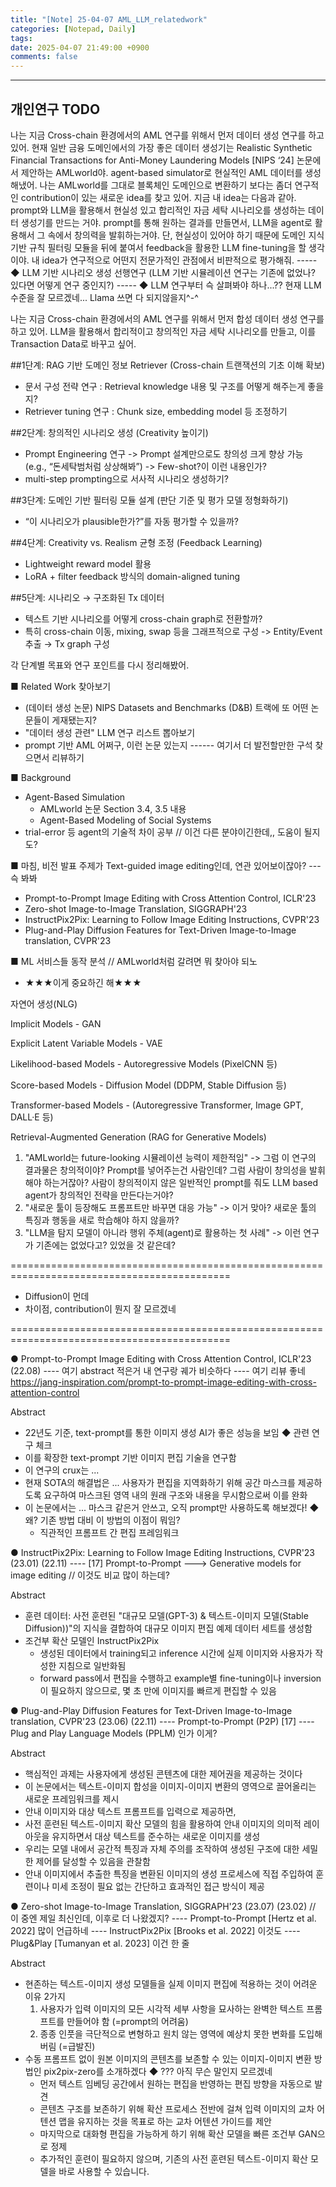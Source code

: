 ```yaml
---
title: "[Note] 25-04-07 AML_LLM_relatedwork"
categories: [Notepad, Daily]
tags: 
date: 2025-04-07 21:49:00 +0900
comments: false
---
```

---

## 개인연구 TODO

나는 지금 Cross-chain 환경에서의 AML 연구를 위해서 먼저 데이터 생성 연구를 하고 있어. 현재 일반 금융 도메인에서의 가장 좋은 데이터 생성기는 Realistic Synthetic Financial Transactions for Anti-Money Laundering Models [NIPS ‘24] 논문에서 제안하는 AMLworld야. agent-based simulator로 현실적인 AML 데이터를 생성해냈어. 나는 AMLworld를 그대로 블록체인 도메인으로 변환하기 보다는 좀더 연구적인 contribution이 있는 새로운 idea를 찾고 있어. 지금 내 idea는 다음과 같아. prompt와 LLM을 활용해서 현실성 있고 합리적인 자금 세탁 시나리오를 생성하는 데이터 생성기를 만드는 거야. prompt를 통해 원하는 결과를 만들면서, LLM을 agent로 활용해서 그 속에서 창의력을 발휘하는거야. 단, 현실성이 있어야 하기 때문에 도메인 지식 기반 규칙 필터링 모듈을 뒤에 붙여서 feedback을 활용한 LLM fine-tuning을 할 생각이야. 내 idea가 연구적으로 어떤지 전문가적인 관점에서 비판적으로 평가해줘.
----- ◆ LLM 기반 시나리오 생성 선행연구 (LLM 기반 시뮬레이션 연구는 기존에 없었나? 있다면 어떻게 연구 중인지?)
----- ◆ LLM 연구부터 슥 살펴봐야 하나...?? 현재 LLM 수준을 잘 모르겠네... Llama 쓰면 다 되지않을지^-^


나는 지금 Cross-chain 환경에서의 AML 연구를 위해서 먼저 합성 데이터 생성 연구를 하고 있어. LLM을 활용해서 합리적이고 창의적인 자금 세탁 시나리오를 만들고, 이를 Transaction Data로 바꾸고 싶어.

##1단계: RAG 기반 도메인 정보 Retriever (Cross-chain 트랜잭션의 기초 이해 확보) 
- 문서 구성 전략 연구 : Retrieval knowledge 내용 및 구조를 어떻게 해주는게 좋을지? 
- Retriever tuning 연구 : Chunk size, embedding model 등 조정하기 


##2단계: 창의적인 시나리오 생성 (Creativity 높이기) 
- Prompt Engineering 연구
-> Prompt 설계만으로도 창의성 크게 향상 가능 (e.g., “돈세탁범처럼 상상해봐”) 
-> Few-shot?이 이런 내용인가? 
- multi-step prompting으로 서사적 시나리오 생성하기? 


##3단계: 도메인 기반 필터링 모듈 설계 (판단 기준 및 평가 모델 정형화하기) 
- “이 시나리오가 plausible한가?”를 자동 평가할 수 있을까? 


##4단계: Creativity vs. Realism 균형 조정 (Feedback Learning)
- Lightweight reward model 활용 
- LoRA + filter feedback 방식의 domain-aligned tuning 


##5단계: 시나리오 → 구조화된 Tx 데이터
- 텍스트 기반 시나리오를 어떻게 cross-chain graph로 전환할까? 
- 특히 cross-chain 이동, mixing, swap 등을 그래프적으로 구성 
-> Entity/Event 추출 → Tx graph 구성 

각 단계별 목표와 연구 포인트를 다시 정리해봤어. 


■ Related Work 찾아보기
- (데이터 생성 논문) NIPS Datasets and Benchmarks (D&B) 트랙에 또 어떤 논문들이 게재됐는지?
- "데이터 생성 관련" LLM 연구 리스트 뽑아보기
- prompt 기반 AML 어쩌구, 이런 논문 있는지
------ 여기서 더 발전할만한 구석 찾으면서 리뷰하기



■ Background
- Agent-Based Simulation
	- AMLworld 논문 Section 3.4, 3.5 내용
	- Agent-Based Modeling of Social Systems
- trial-error 등 agent의 기술적 차이 공부	// 이건 다른 분야이긴한데,, 도움이 될지도?



■ 마침, 비전 발표 주제가 Text-guided image editing인데, 연관 있어보이잖아? --- 슥 봐봐
- Prompt-to-Prompt Image Editing with Cross Attention Control, ICLR'23
- Zero-shot Image-to-Image Translation, SIGGRAPH'23
- InstructPix2Pix: Learning to Follow Image Editing Instructions, CVPR'23
- Plug-and-Play Diffusion Features for Text-Driven Image-to-Image translation, CVPR'23



■ ML 서비스들 동작 분석 	// AMLworld처럼 갈려면 뭐 찾아야 되노
- ★★★이게 중요하긴 해★★★


자연어 생성(NLG)

Implicit Models - GAN

Explicit Latent Variable Models - VAE

Likelihood-based Models - Autoregressive Models (PixelCNN 등)

Score-based Models - Diffusion Model (DDPM, Stable Diffusion 등)

Transformer-based Models - (Autoregressive Transformer, Image GPT, DALL·E 등)

Retrieval-Augmented Generation (RAG for Generative Models)


1. "AMLworld는 future-looking 시뮬레이션 능력이 제한적임" -> 그럼 이 연구의 결과물은 창의적이야? Prompt를 넣어주는건 사람인데? 그럼 사람이 창의성을 발휘해야 하는거잖아? 사람이 창의적이지 않은 일반적인 prompt를 줘도 LLM based agent가 창의적인 전략을 만든다는거야?
2. "새로운 툴이 등장해도 프롬프트만 바꾸면 대응 가능" -> 이거 맞아? 새로운 툴의 특징과 행동을 새로 학습해야 하지 않을까?
3. "LLM을 탐지 모델이 아니라 행위 주체(agent)로 활용하는 첫 사례" -> 이런 연구가 기존에는 없었다고? 있었을 것 같은데?


============================================================================================
- Diffusion이 먼데
- 차이점, contribution이 뭔지 잘 모르겠네

============================================================================================

● Prompt-to-Prompt Image Editing with Cross Attention Control, ICLR'23 (22.08)
---- 여기 abstract 적은거 내 연구랑 궤가 비슷하다
---- 여기 리뷰 좋네 https://jang-inspiration.com/prompt-to-prompt-image-editing-with-cross-attention-control

Abstract
- 22년도 기준, text-prompt를 통한 이미지 생성 AI가 좋은 성능을 보임 ◆ 관련 연구 체크
- 이를 확장한 text-prompt 기반 이미지 편집 기술을 연구함
- 이 연구의 crux는 ...
- 현재 SOTA의 해결법은 ... 사용자가 편집을 지역화하기 위해 공간 마스크를 제공하도록 요구하여 마스크된 영역 내의 원래 구조와 내용을 무시함으로써 이를 완화
- 이 논문에서는 ... 마스크 같은거 안쓰고, 오직 prompt만 사용하도록 해보겠다! ◆ 왜? 기존 방법 대비 이 방법의 이점이 뭐임?
	- 직관적인 프롬프트 간 편집 프레임워크



● InstructPix2Pix: Learning to Follow Image Editing Instructions, CVPR'23 (23.01) (22.11)
---- [17] Prompt-to-Prompt ---> Generative models for image editing // 이것도 비교 많이 하는데?

Abstract
- 훈련 데이터: 사전 훈련된 "대규모 모델(GPT-3) & 텍스트-이미지 모델(Stable Diffusion))"의 지식을 결합하여 대규모 이미지 편집 예제 데이터 세트를 생성함
- 조건부 확산 모델인 InstructPix2Pix
	- 생성된 데이터에서 training되고 inference 시간에 실제 이미지와 사용자가 작성한 지침으로 일반화됨
	- forward pass에서 편집을 수행하고 example별 fine-tuning이나 inversion이 필요하지 않으므로, 몇 초 만에 이미지를 빠르게 편집할 수 있음



● Plug-and-Play Diffusion Features for Text-Driven Image-to-Image translation, CVPR'23 (23.06)  (22.11)
---- Prompt-to-Prompt (P2P) [17]
---- Plug and Play Language Models (PPLM) 인가 이게?

Abstract
- 핵심적인 과제는 사용자에게 생성된 콘텐츠에 대한 제어권을 제공하는 것이다
- 이 논문에서는 텍스트-이미지 합성을 이미지-이미지 변환의 영역으로 끌어올리는 새로운 프레임워크를 제시
- 안내 이미지와 대상 텍스트 프롬프트를 입력으로 제공하면, 
- 사전 훈련된 텍스트-이미지 확산 모델의 힘을 활용하여 안내 이미지의 의미적 레이아웃을 유지하면서 대상 텍스트를 준수하는 새로운 이미지를 생성
- 우리는 모델 내에서 공간적 특징과 자체 주의를 조작하여 생성된 구조에 대한 세밀한 제어를 달성할 수 있음을 관찰함
- 안내 이미지에서 추출한 특징을 변환된 이미지의 생성 프로세스에 직접 주입하여 훈련이나 미세 조정이 필요 없는 간단하고 효과적인 접근 방식이 제공



● Zero-shot Image-to-Image Translation, SIGGRAPH'23 (23.07) (23.02) // 이 중엔 제일 최신인데, 이후로 더 나왔겠지?
---- Prompt-to-Prompt [Hertz et al. 2022] 많이 언급하네 
---- InstructPix2Pix [Brooks et al. 2022] 이것도
---- Plug&Play [Tumanyan et al. 2023] 이건 한 줄

Abstract
- 현존하는 텍스트-이미지 생성 모델들을 실제 이미지 편집에 적용하는 것이 어려운 이유 2가지
	1) 사용자가 입력 이미지의 모든 시각적 세부 사항을 묘사하는 완벽한 텍스트 프롬프트를 만들어야 함 (=prompt의 어려움)
	2) 종종 인풋을 극단적으로 변형하고 원치 않는 영역에 예상치 못한 변화를 도입해버림 (=급발진)
- 수동 프롬프트 없이 원본 이미지의 콘텐츠를 보존할 수 있는 이미지-이미지 변환 방법인 pix2pix-zero를 소개하겠다
	◆ ??? 아직 무슨 말인지 모르겠네
	- 먼저 텍스트 임베딩 공간에서 원하는 편집을 반영하는 편집 방향을 자동으로 발견
	- 콘텐츠 구조를 보존하기 위해 확산 프로세스 전반에 걸쳐 입력 이미지의 교차 어텐션 맵을 유지하는 것을 목표로 하는 교차 어텐션 가이드를 제안
	- 마지막으로 대화형 편집을 가능하게 하기 위해 확산 모델을 빠른 조건부 GAN으로 정제
	- 추가적인 훈련이 필요하지 않으며, 기존의 사전 훈련된 텍스트-이미지 확산 모델을 바로 사용할 수 있습니다. 
























